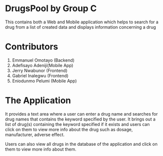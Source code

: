# DrugsPool by Group C
This contains both a Web and Mobile application which helps to search for a drug from a list of created data and displays information concerning a drug

# Contributors
1. Emmanuel Omotayo (Backend)
2. Adefisayo Adeniji(Mobile App)
3. Jerry Nwabunor (Frontend)
4. Gabriel Inalegwu (Frontend)
5. Eniodunmo Pelumi (Mobile App)

# The Application

It provides a text area where a user can enter a drug name and searches for drug names that contains the keyword specified by the user. It brings out a list of drug(s) containing the keyword specified if it exists and users can click on them to view more info about the drug such as dosage, manufacturer, adverse effect.

Users can also view all drugs in the database of the application and click on them to view more info about them.

